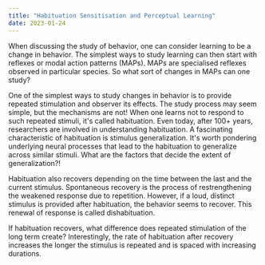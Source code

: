 ```yaml
---
title: "Habituation Sensitisation and Perceptual Learning"
date: 2023-01-24
---
```


When discussing the study of behavior, one can consider learning to be a change in behavior. The simplest ways to study learning can then start with reflexes or modal action patterns (MAPs). MAPs are specialised reflexes observed in particular species. So what sort of changes in MAPs can one study?

One of the simplest ways to study changes in behavior is to provide repeated stimulation and observer its effects. The study process may seem simple, but the mechanisms are not! When one learns not to respond to such repeated stimuli, it's called habituation. Even today, after 100+ years, researchers are involved in understanding habituation. A fascinating characteristic of habituation is stimulus generalization. It's worth pondering underlying neural processes that lead to the habituation to generalize across similar stimuli. What are the factors that decide the extent of generalization?!

Habituation also recovers depending on the time between the last and the current stimulus. Spontaneous recovery is the process of restrengthening the weakened response due to repetition. However, if a loud, distinct stimulus is provided after habituation, the behavior seems to recover. This renewal of response is called dishabituation.

If habituation recovers, what difference does repeated stimulation of the long term create? Interestingly, the rate of habituation after recovery increases the longer the stimulus is repeated and is spaced with increasing durations.


